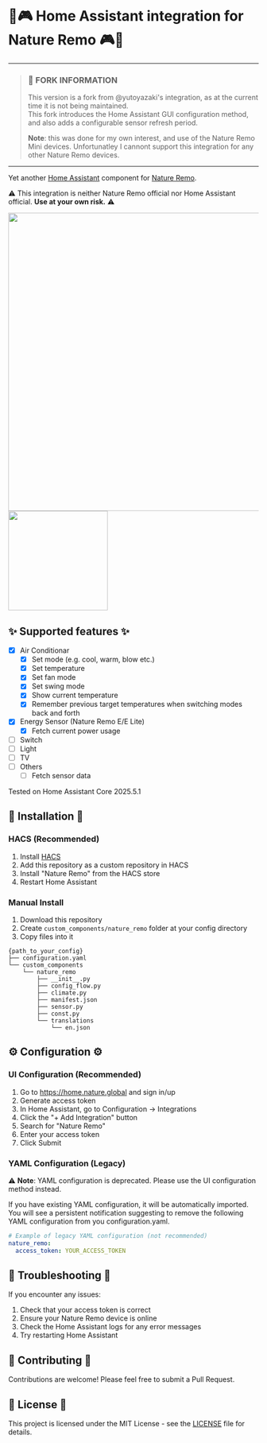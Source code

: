 # 🌿🎮 Home Assistant integration for Nature Remo 🎮🌿

---

> ### 📢 FORK INFORMATION
> 
> This version is a fork from @yutoyazaki's integration, as at the current time it is not being maintained.  
> This fork introduces the Home Assistant GUI configuration method, and also adds a configurable sensor refresh period.
> 
> **Note**: this was done for my own interest, and use of the Nature Remo Mini devices. Unfortunatley I cannont support this integration for any other Nature Remo devices.

---

Yet another [Home Assistant](https://www.home-assistant.io) component for [Nature Remo](https://en.nature.global/en/).

⚠️ This integration is neither Nature Remo official nor Home Assistant official. **Use at your own risk.** ⚠️

<img src="https://github.com/doenau/nature-remo/blob/main/assets/screenshot_1.png" width="600"><img src="https://github.com/doenau/nature-remo/blob/main/assets/screenshot_2.png" width="200">

## ✨ Supported features ✨

- [x] Air Conditionar
  - [x] Set mode (e.g. cool, warm, blow etc.)
  - [x] Set temperature
  - [x] Set fan mode
  - [x] Set swing mode
  - [x] Show current temperature
  - [x] Remember previous target temperatures when switching modes back and forth
- [x] Energy Sensor (Nature Remo E/E Lite)
  - [x] Fetch current power usage
- [ ] Switch
- [ ] Light
- [ ] TV
- [ ] Others
  - [ ] Fetch sensor data

Tested on Home Assistant Core 2025.5.1

## 🚀 Installation 🚀

### HACS (Recommended)

1. Install [HACS](https://hacs.xyz/)
2. Add this repository as a custom repository in HACS
3. Install "Nature Remo" from the HACS store
4. Restart Home Assistant

### Manual Install

1. Download this repository
2. Create `custom_components/nature_remo` folder at your config directory
3. Copy files into it

```
{path_to_your_config}
├── configuration.yaml
└── custom_components
    └── nature_remo
        ├── __init__.py
        ├── config_flow.py
        ├── climate.py
        ├── manifest.json
        ├── sensor.py
        ├── const.py
        └── translations
            └── en.json
```

## ⚙️ Configuration ⚙️

### UI Configuration (Recommended)

1. Go to https://home.nature.global and sign in/up
2. Generate access token
3. In Home Assistant, go to Configuration → Integrations
4. Click the "+ Add Integration" button
5. Search for "Nature Remo"
6. Enter your access token
7. Click Submit

### YAML Configuration (Legacy)

⚠️ **Note**: YAML configuration is deprecated. Please use the UI configuration method instead.

If you have existing YAML configuration, it will be automatically imported. You will see a persistent notification suggesting to remove the following YAML configuration from you configuration.yaml. 

```yaml
# Example of legacy YAML configuration (not recommended)
nature_remo:
  access_token: YOUR_ACCESS_TOKEN
```

## 🔧 Troubleshooting 🔧

If you encounter any issues:

1. Check that your access token is correct
2. Ensure your Nature Remo device is online
3. Check the Home Assistant logs for any error messages
4. Try restarting Home Assistant

## 🤝 Contributing 🤝

Contributions are welcome! Please feel free to submit a Pull Request.

## 📄 License 📄

This project is licensed under the MIT License - see the [LICENSE](LICENSE) file for details.